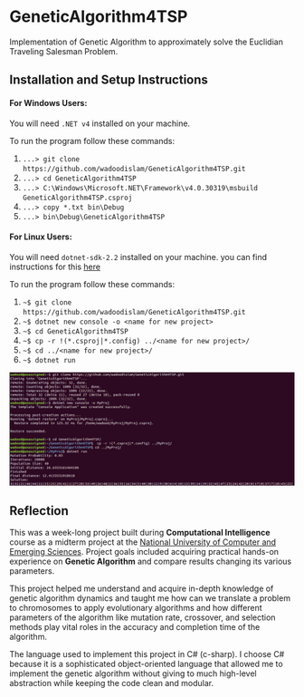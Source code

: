 # GeneticAlgorithm4TSP
Implementation of Genetic Algorithm to approximately solve the Euclidian Traveling Salesman Problem.

## Installation and Setup Instructions

#### For Windows Users:

You will need `.NET v4` installed on your machine.  

To run the program follow these commands:
1. `...> git clone https://github.com/wadoodislam/GeneticAlgorithm4TSP.git`
2. `...> cd GeneticAlgorithm4TSP`
3. `...> C:\Windows\Microsoft.NET\Framework\v4.0.30319\msbuild GeneticAlgorithm4TSP.csproj`
4. `...> copy *.txt bin\Debug`
5. `...> bin\Debug\GeneticAlgorithm4TSP`

#### For Linux Users:
You will need `dotnet-sdk-2.2` installed on your machine. you can find instructions for this [here](https://dotnet.microsoft.com/learn/dotnet/hello-world-tutorial/intro)

To run the program follow these commands:
1. `~$ git clone https://github.com/wadoodislam/GeneticAlgorithm4TSP.git`
2. `~$ dotnet new console -o <name for new project>`
3. `~$ cd GeneticAlgorithm4TSP`
4. `~$ cp -r !(*.csproj|*.config) ../<name for new project>/`
5. `~$ cd ../<name for new project>/`
6. `~$ dotnet run`

![alt text](/screenshots/Linux.png)


## Reflection
This was a week-long project built during **Computational Intelligence** course as a midterm project at the [National University of Computer and Emerging Sciences](http://nu.edu.pk/). Project goals included acquiring practical hands-on experience on **Genetic Algorithm** and compare results changing its various parameters.

This project helped me understand and acquire in-depth knowledge of genetic algorithm dynamics and taught me how can we translate a problem to chromosomes to apply evolutionary algorithms and how different parameters of the algorithm like mutation rate, crossover, and selection methods play vital roles in the accuracy and completion time of the algorithm.

The language used to implement this project in C# (c-sharp). I choose C# because it is a sophisticated object-oriented language that allowed me to implement the genetic algorithm without giving to much high-level abstraction while keeping the code clean and modular.
